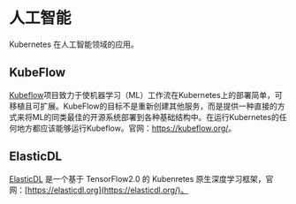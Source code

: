 # 人工智能

Kubernetes 在人工智能领域的应用。

## KubeFlow

[Kubeflow](https://github.com/kubeflow/kubeflow)项目致力于使机器学习（ML）工作流在Kubernetes上的部署简单，可移植且可扩展。KubeFlow的目标不是重新创建其他服务，而是提供一种直接的方式来将ML的同类最佳的开源系统部署到各种基础结构中。在运行Kubernetes的任何地方都应该能够运行Kubeflow。官网：<https://kubeflow.org/>。

## ElasticDL

[ElasticDL](https://github.com/sql-machine-learning/elasticdl) 是一个基于 TensorFlow2.0 的 Kubenretes 原生深度学习框架，官网：[https://elasticdl.org](https://elasticdl.org/)。